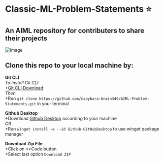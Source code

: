 # Classic-ML-Problem-Statements ⭐

## An AIML repository for contributers to share their projects

![image](https://github.com/capybara-brain346/DYPCOE-AIML/assets/130383057/0cdf05eb-a491-4c93-9b26-b8d6a0a3d3d2)


## Clone this repo to your local machine by:
**Git CLI**<br>
_To Install Git CLI_ <br>
+[Git CLI Download](https://git-scm.com/downloads) <br>
_Then_ <br>
+Run `git clone https://github.com/capybara-brain346/AIML-Problem-Statements.git` in your terminal <br>

**Github Desktop** <br>
+Download [Github Desktop](https://desktop.github.com/) according to your machine <br>
_OR_ <br>
+Run `winget install -e --id GitHub.GitHubDesktop` to use winget package manager <br>

**Download Zip File** <br>
+Click on <>Code button <br>
+Select last option `Download ZIP` <br>
